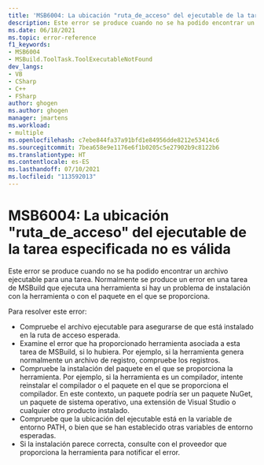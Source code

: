 ```yaml
---
title: 'MSB6004: La ubicación "ruta_de_acceso" del ejecutable de la tarea especificada no es válida'
description: Este error se produce cuando no se ha podido encontrar un archivo ejecutable para una tarea. Normalmente se produce un error en una tarea de MSBuild que ejecuta una herramienta si hay un problema de instalación con la herramienta o con el paquete en el que se proporciona.
ms.date: 06/18/2021
ms.topic: error-reference
f1_keywords:
- MSB6004
- MSBuild.ToolTask.ToolExecutableNotFound
dev_langs:
- VB
- CSharp
- C++
- FSharp
author: ghogen
ms.author: ghogen
manager: jmartens
ms.workload:
- multiple
ms.openlocfilehash: c7ebe844fa37a91bfd1e84956dde8212e53414c6
ms.sourcegitcommit: 7bea658e9e1176e6f1b0205c5e27902b9c8122b6
ms.translationtype: HT
ms.contentlocale: es-ES
ms.lasthandoff: 07/10/2021
ms.locfileid: "113592013"
---
```

# <a name="msb6004-the-specified-task-executable-location-path-is-invalid"></a>MSB6004: La ubicación "ruta_de_acceso" del ejecutable de la tarea especificada no es válida

Este error se produce cuando no se ha podido encontrar un archivo ejecutable para una tarea. Normalmente se produce un error en una tarea de MSBuild que ejecuta una herramienta si hay un problema de instalación con la herramienta o con el paquete en el que se proporciona.

Para resolver este error:

- Compruebe el archivo ejecutable para asegurarse de que está instalado en la ruta de acceso esperada.
- Examine el error que ha proporcionado herramienta asociada a esta tarea de MSBuild, si lo hubiera. Por ejemplo, si la herramienta genera normalmente un archivo de registro, compruebe los registros.
- Compruebe la instalación del paquete en el que se proporciona la herramienta. Por ejemplo, si la herramienta es un compilador, intente reinstalar el compilador o el paquete en el que se proporciona el compilador. En este contexto, un paquete podría ser un paquete NuGet, un paquete de sistema operativo, una extensión de Visual Studio o cualquier otro producto instalado.
- Compruebe que la ubicación del ejecutable está en la variable de entorno PATH, o bien que se han establecido otras variables de entorno esperadas.
- Si la instalación parece correcta, consulte con el proveedor que proporciona la herramienta para notificar el error.
